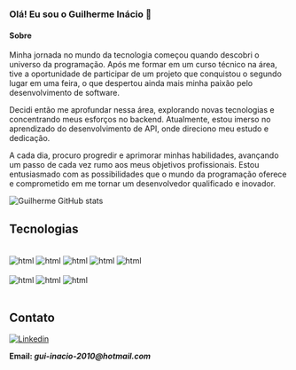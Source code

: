 ### Olá! Eu sou o Guilherme Inácio 👋

#### Sobre
<p style="text align center">Minha jornada no mundo da tecnologia começou quando descobri o universo da programação. Após me formar em um curso técnico na área, tive a oportunidade de participar de um projeto que conquistou o segundo lugar em uma feira, o que despertou ainda mais minha paixão pelo desenvolvimento de software.

Decidi então me aprofundar nessa área, explorando novas tecnologias e concentrando meus esforços no backend. Atualmente, estou imerso no aprendizado do desenvolvimento de API, onde direciono meu estudo e dedicação.

A cada dia, procuro progredir e aprimorar minhas habilidades, avançando um passo de cada vez rumo aos meus objetivos profissionais. Estou entusiasmado com as possibilidades que o mundo da programação oferece e comprometido em me tornar um desenvolvedor qualificado e inovador.</p>

![Guilherme GitHub stats](https://github-readme-stats.vercel.app/api?username=SrGuii&show_icons=true&theme=tokyonight)

## Tecnologias

<div style="display: inline_block"><br/>
  <img align="center" alt="html" src="https://img.shields.io/badge/HTML-239120?style=for-the-badge&logo=html5&logoColor=white" />
  <img align="center" alt="html" src="https://img.shields.io/badge/CSS-239120?&style=for-the-badge&logo=css3&logoColor=white" />
  <img align="center" alt="html" src="https://img.shields.io/badge/JavaScript-323330?style=for-the-badge&logo=javascript&logoColor=F7DF1E" />
  <img align="center" alt="html" src="https://img.shields.io/badge/Node.js-43853D?style=for-the-badge&logo=node.js&logoColor=white" />
  <img align="center" alt="html" src="https://img.shields.io/badge/TypeScript-007ACC?style=for-the-badge&logo=typescript&logoColor=white" /><br/><br/>
  <img align="center" alt="html" src="https://img.shields.io/badge/PHP-777BB4?style=for-the-badge&logo=php&logoColor=white" />
  <img align="center" alt="html" src="https://img.shields.io/badge/Express.js-404D59?style=for-the-badge" />
  <img align="center" alt="html" src="https://img.shields.io/badge/MySQL-00000F?style=for-the-badge&logo=mysql&logoColor=white" />
</div>
<br/>

## Contato

[![Linkedin](https://img.shields.io/badge/LinkedIn-0077B5?style=for-the-badge&logo=linkedin&logoColor=white)](https://www.linkedin.com/in/guilherme-inácio-758525176/)
<p> <b> Email: <i> gui-inacio-2010@hotmail.com </b> </i> </p>

